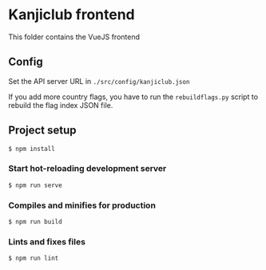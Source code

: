 # Kanjiclub frontend
This folder contains the VueJS frontend

## Config

Set the API server URL in `./src/config/kanjiclub.json`

If you add more country flags, you have to run the `rebuildflags.py` script to rebuild the flag index JSON file.

## Project setup
```
$ npm install
```

### Start hot-reloading development server
```
$ npm run serve
```

### Compiles and minifies for production
```
$ npm run build
```

### Lints and fixes files
```
$ npm run lint
```